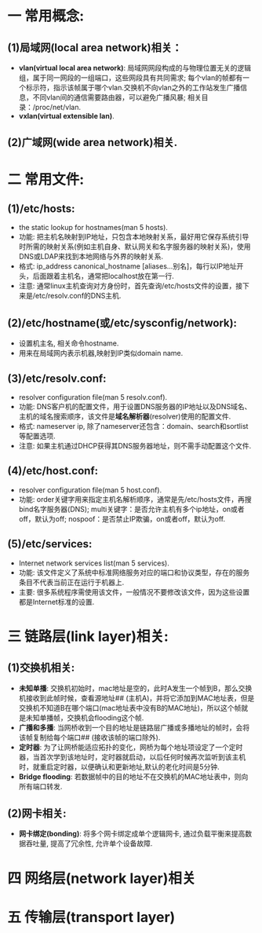 # 一 常用概念:
## (1)局域网(local area network)相关：
- **vlan(virtual local area network)**: 局域网网段构成的与物理位置无关的逻辑组，属于同一网段的一组端口，这些网段具有共同需求; 每个vlan的帧都有一个标示符，指示该帧属于哪个vlan.交换机不向vlan之外的工作站发生广播信息，不同vlan间的通信需要路由器，可以避免广播风暴; 相关目录：/proc/net/vlan.
- **vxlan(virtual extensible lan)**.

## (2)广域网(wide area network)相关.

# 二 常用文件:
## (1)/etc/hosts:
- the static lookup for hostnames(man 5 hosts).
- 功能: 把主机名映射到IP地址，只包含本地映射关系，最好用它保存系统引导时所需的映射关系(例如主机自身、默认网关和名字服务器的映射关系)，使用DNS或LDAP来找到本地网络与外界的映射关系.
- 格式: ip_address canonical_hostname [aliases...别名]，每行以IP地址开头，后面跟着主机名，通常把localhost放在第一行.
- 注意: 通常linux主机查询对方身份时，首先查询/etc/hosts文件的设置，接下来是/etc/resolv.conf的DNS主机.

## (2)/etc/hostname(或/etc/sysconfig/network):
- 设置机主名, 相关命令hostname.
- 用来在局域网内表示机器,映射到IP类似domain name.

## (3)/etc/resolv.conf:
- resolver configuration file(man 5 resolv.conf).
- 功能: DNS客户机的配置文件，用于设置DNS服务器的IP地址以及DNS域名、主机的域名搜索顺序，该文件是**域名解析器**(resolver)使用的配置文件.
- 格式: nameserver ip, 除了nameserver还包含：domain、search和sortlist等配置选项.
- 注意: 如果主机通过DHCP获得其DNS服务器地址，则不需手动配置这个文件.

## (4)/etc/host.conf:
- resolver configuration file(man 5 host.conf).
- 功能: order关键字用来指定主机名解析顺序，通常是先/etc/hosts文件，再搜bind名字服务器(DNS); multi关键字：是否允许主机有多个ip地址，on或者off，默认为off; nospoof：是否禁止IP欺骗，on或者off，默认为off.

## (5)/etc/services:
- Internet network services list(man 5 services).
- 功能: 该文件定义了系统中标准网络服务对应的端口和协议类型，存在的服务条目不代表当前正在运行于机器上.
- 主要: 很多系统程序需使用该文件，一般情况不要修改该文件，因为这些设置都是Internet标准的设置.

# 三 链路层(link layer)相关:
## (1)交换机相关:
- **未知单播**: 交换机初始时，mac地址是空的，此时A发生一个帧到B，那么交换机接收到此帧时候，查看源地址## (主机A)，并将它添加到MAC地址表，但是交换机不知道B在哪个端口(mac地址表中没有B的MAC地址)，所以这个帧就是未知单播帧，交换机会flooding这个帧.
- **广播和多播**: 当网桥收到一个目的地址是链路层广播或多播地址的帧时，会将该帧复制给每个端口## (接收该帧的端口除外).
- **定时器**: 为了让网桥能适应拓扑的变化，网桥为每个地址项设定了一个定时器，当首次学到该地址时，定时器就启动，以后任何时候再次监听到该主机时，就重启定时器，以便确认和更新地址,默认的老化时间是5分钟.
- **Bridge flooding**: 若数据帧中的目的地址不在交换机的MAC地址表中，则向所有端口转发.

## (2)网卡相关:
- **网卡绑定(bonding)**: 将多个网卡绑定成单个逻辑网卡, 通过负载平衡来提高数据吞吐量, 提高了冗余性, 允许单个设备故障.

# 四 网络层(network layer)相关

# 五 传输层(transport layer)
